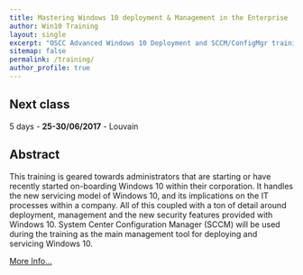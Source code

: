 ```yaml
---
title: Mastering Windows 10 deployment & Management in the Enterprise
author: Win10 Training 
layout: single
excerpt: "OSCC Advanced Windows 10 Deployment and SCCM/ConfigMgr training."
sitemap: false
permalink: /training/
author_profile: true
---
```


## Next class
5 days - **25-30/06/2017** - Louvain

## Abstract ##
This training is geared towards administrators that are starting or have recently started on-boarding Windows 10 within their corporation. It handles the new servicing model of Windows 10, and its implications on the IT processes within a company. All of this coupled with a ton of detail around deployment, management and the new security features provided with Windows 10.
System Center Configuration Manager (SCCM) will be used during the training as the main management tool for deploying and servicing Windows 10.

[More Info...](http://www.oscc.be/Blog/Post/15/Win10Deploymenttraining)